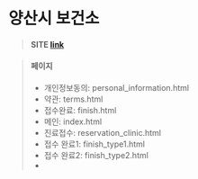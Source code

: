 # 양산시 보건소
> #### SITE [link](https://sunminigo.github.io/yangsan/dist/index.html)

> #### 페이지
> - 개인정보동의: personal_information.html
> - 약관: terms.html
> - 접수완료: finish.html
> - 메인: index.html
> - 진료접수: reservation_clinic.html
> - 접수 완료1: finish_type1.html
> - 접수 완료2: finish_type2.html
> - 